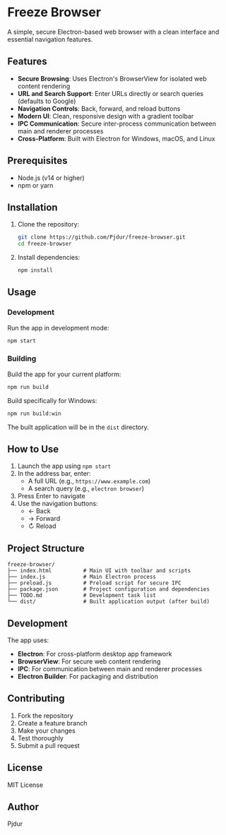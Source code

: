 # Freeze Browser

A simple, secure Electron-based web browser with a clean interface and essential navigation features.

## Features

- **Secure Browsing**: Uses Electron's BrowserView for isolated web content rendering
- **URL and Search Support**: Enter URLs directly or search queries (defaults to Google)
- **Navigation Controls**: Back, forward, and reload buttons
- **Modern UI**: Clean, responsive design with a gradient toolbar
- **IPC Communication**: Secure inter-process communication between main and renderer processes
- **Cross-Platform**: Built with Electron for Windows, macOS, and Linux

## Prerequisites

- Node.js (v14 or higher)
- npm or yarn

## Installation

1. Clone the repository:
   ```bash
   git clone https://github.com/Pjdur/freeze-browser.git
   cd freeze-browser
   ```

2. Install dependencies:
   ```bash
   npm install
   ```

## Usage

### Development

Run the app in development mode:
```bash
npm start
```

### Building

Build the app for your current platform:
```bash
npm run build
```

Build specifically for Windows:
```bash
npm run build:win
```

The built application will be in the `dist` directory.

## How to Use

1. Launch the app using `npm start`
2. In the address bar, enter:
   - A full URL (e.g., `https://www.example.com`)
   - A search query (e.g., `electron browser`)
3. Press Enter to navigate
4. Use the navigation buttons:
   - ← Back
   - → Forward
   - ↻ Reload

## Project Structure

```
freeze-browser/
├── index.html          # Main UI with toolbar and scripts
├── index.js            # Main Electron process
├── preload.js          # Preload script for secure IPC
├── package.json        # Project configuration and dependencies
├── TODO.md             # Development task list
└── dist/               # Built application output (after build)
```

## Development

The app uses:
- **Electron**: For cross-platform desktop app framework
- **BrowserView**: For secure web content rendering
- **IPC**: For communication between main and renderer processes
- **Electron Builder**: For packaging and distribution

## Contributing

1. Fork the repository
2. Create a feature branch
3. Make your changes
4. Test thoroughly
5. Submit a pull request

## License

MIT License

## Author

Pjdur
